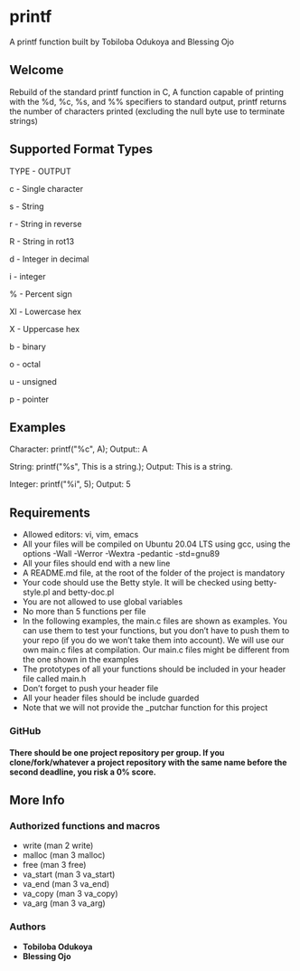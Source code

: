 # printf

A printf function built by Tobiloba Odukoya and Blessing Ojo

## Welcome

Rebuild of the standard printf function in C, A function capable of printing with the %d, %c, %s, and %% specifiers to standard output, printf returns the number of characters printed (excluding the null byte use to terminate strings)

## Supported Format Types

TYPE - OUTPUT



c - Single character



s - String



r - String in reverse



R - String in rot13



d - Integer in decimal



i - integer



% - Percent sign



Xl - Lowercase hex



X - Uppercase hex



b - binary



o - octal



u - unsigned



p - pointer



## Examples



Character: printf("%c", A); Output:: A



String: printf("%s", This is a string.); Output: This is a string.



Integer: printf("%i", 5); Output: 5



## Requirements

* Allowed editors: vi, vim, emacs 
* All your files will be compiled on Ubuntu 20.04 LTS using gcc, using the options -Wall -Werror -Wextra -pedantic -std=gnu89 
* All your files should end with a new line 
* A README.md file, at the root of the folder of the project is mandatory 
* Your code should use the Betty style. It will be checked using betty-style.pl and betty-doc.pl 
* You are not allowed to use global variables 
* No more than 5 functions per file 
* In the following examples, the main.c files are shown as examples. You can use them to test your functions, but you don’t have to push them to your repo (if you do we won’t take them into account). We will use our own main.c files at compilation. Our main.c files might be different from the one shown in the examples 
* The prototypes of all your functions should be included in your header file called main.h 
* Don’t forget to push your header file 
* All your header files should be include guarded 
* Note that we will not provide the _putchar function for this project 

### GitHub 
#### There should be one project repository per group. If you clone/fork/whatever a project repository with the same name before the second deadline, you risk a 0% score.


## More Info
### Authorized functions and macros

* write (man 2 write) 
* malloc (man 3 malloc) 
* free (man 3 free) 
* va_start (man 3 va_start) 
* va_end (man 3 va_end) 
* va_copy (man 3 va_copy) 
* va_arg (man 3 va_arg)



### Authors

* **Tobiloba Odukoya**
* **Blessing Ojo**
